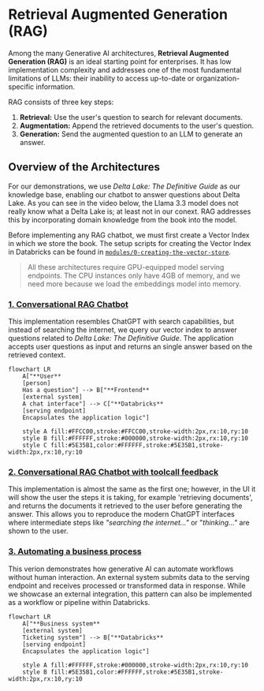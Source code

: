 # Retrieval Augmented Generation (RAG)

Among the many Generative AI architectures, **Retrieval Augmented Generation (RAG)** is an ideal starting point for enterprises. It has low implementation complexity and addresses one of the most fundamental limitations of LLMs: their inability to access up-to-date or organization-specific information.

RAG consists of three key steps:

1. **Retrieval:** Use the user's question to search for relevant documents.
2. **Augmentation:** Append the retrieved documents to the user's question.
3. **Generation:** Send the augmented question to an LLM to generate an answer.


## Overview of the Architectures

For our demonstrations, we use *Delta Lake: The Definitive Guide* as our knowledge base, enabling our chatbot to answer questions about Delta Lake. As you can see in the video below, the Llama 3.3 model does not really know what a Delta Lake is; at least not in our conext. RAG addresses this by incorporating domain knowledge from the book into the model.



Before implementing any RAG chatbot, we must first create a Vector Index in which we store the book. The setup scripts for creating the Vector Index in Databricks can be found in [`modules/0-creating-the-vector-store`](modules/0-creating-the-vector-store/README.md).

> All these architectures require GPU-equipped model serving endpoints. The CPU instances only have 4GB of memory, and we need more because we load the embeddings model into memory.

### [1. Conversational RAG Chatbot](/architectures/retrieval-augmented-generation/1-conversational-rag/)

This implementation resembles ChatGPT with search capabilities, but instead of searching the internet, we query our vector index to answer questions related to *Delta Lake: The Definitive Guide*. The application accepts user questions as input and returns an single answer based on the retrieved context.

```mermaid
flowchart LR
    A["**User**
    [person]
    Has a question"] --> B["**Frontend**
    [external system]
    A chat interface"] --> C["**Databricks**
    [serving endpoint]
    Encapsulates the application logic"]
    
    style A fill:#FFCC00,stroke:#FFCC00,stroke-width:2px,rx:10,ry:10
    style B fill:#FFFFFF,stroke:#000000,stroke-width:2px,rx:10,ry:10
    style C fill:#5E35B1,color:#FFFFFF,stroke:#5E35B1,stroke-width:2px,rx:10,ry:10
```

### [2. Conversational RAG Chatbot with toolcall feedback](/architectures/retrieval-augmented-generation/2-conversational-rag-custom-responses/)

This implementation is almost the same as the first one; however, in the UI it will show the user the steps it is taking, for example 'retrieving documents', and returns the documents it retrieved to the user before generating the answer. This allows you to reproduce the modern ChatGPT interfaces where intermediate steps like *"searching the internet..."* or "*thinking..."* are shown to the user.

### [3. Automating a business process](/architectures/retrieval-augmented-generation/3-business-process-automation/)

This verion demonstrates how generative AI can automate workflows without human interaction. An external system submits data to the serving endpoint and receives processed or transformed data in response. While we showcase an external integration, this pattern can also be implemented as a workflow or pipeline within Databricks.

```mermaid
flowchart LR
    A["**Business system**
    [external system]
    Ticketing system"] --> B["**Databricks**
    [serving endpoint]
    Encapsulates the application logic"]
    
    style A fill:#FFFFFF,stroke:#000000,stroke-width:2px,rx:10,ry:10
    style B fill:#5E35B1,color:#FFFFFF,stroke:#5E35B1,stroke-width:2px,rx:10,ry:10
```
